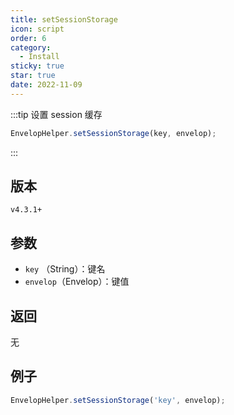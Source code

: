 ```yaml
---
title: setSessionStorage
icon: script
order: 6
category:
  - Install
sticky: true
star: true
date: 2022-11-09
---
```


:::tip 设置 session 缓存
```js
EnvelopHelper.setSessionStorage(key, envelop);
```
:::

## 版本

`v4.3.1+`

## 参数

- `key` （String）：键名
- `envelop`（Envelop）：键值

## 返回

无

## 例子

```js
EnvelopHelper.setSessionStorage('key', envelop);
```
